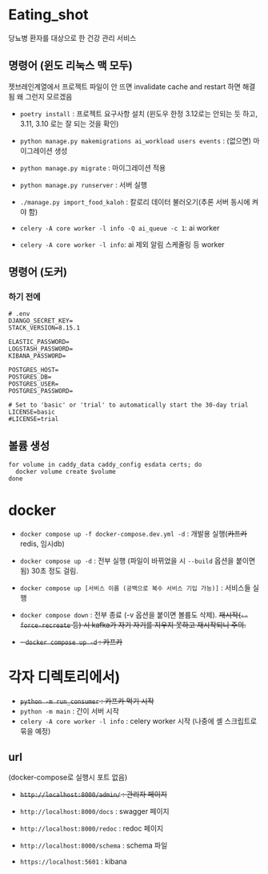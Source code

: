 # Eating_shot

당뇨병 환자를 대상으로 한 건강 관리 서비스

## 명령어 (윈도 리눅스 맥 모두)

젯브레인계열에서 프로젝트 파일이 안 뜨면 invalidate cache and restart 하면 해결됨 왜 그런지 모르겠음

- `poetry install` : 프로젝트 요구사항 설치 (윈도우 한정 3.12로는 안되는 듯 하고, 3.11, 3.10 로는 잘 되는 것을 확인)
- `python manage.py makemigrations ai_workload users events` : (없으면) 마이그레이션 생성
- `python manage.py migrate` : 마이그레이션 적용
- `python manage.py runserver` : 서버 실행


- `./manage.py import_food_kaloh` : 칼로리 데이터 불러오기(추론 서버 동시에 켜야 함)
- `celery -A core worker -l info -Q ai_queue -c 1`: ai worker
- `celery -A core worker -l info`: ai 제외 알림 스케줄링 등 worker

## 명령어 (도커)

### 하기 전에

```dotenv
# .env
DJANGO_SECRET_KEY=
STACK_VERSION=8.15.1

ELASTIC_PASSWORD=
LOGSTASH_PASSWORD=
KIBANA_PASSWORD=

POSTGRES_HOST=
POSTGRES_DB=
POSTGRES_USER=
POSTGRES_PASSWORD=

# Set to 'basic' or 'trial' to automatically start the 30-day trial
LICENSE=basic
#LICENSE=trial

```

## 볼륨 생성

```shell
for volume in caddy_data caddy_config esdata certs; do
  docker volume create $volume
done
```

# docker

- `docker compose up -f docker-compose.dev.yml -d` : 개발용 실행(~~카프카~~redis, 임시db)

- `docker compose up -d` : 전부 실행 (파일이 바뀌었을 시 `--build` 옵션을 붙이면 됨) 30초 정도 걸림.
- `docker compose up [서비스 이름 (공백으로 복수 서비스 기입 가능)]` : 서비스들 실행
- `docker compose down` : 전부 종료 (-v 옵션을 붙이면 볼륨도 삭제). ~~재시작(`--force-recreate` 등) 시 kafka가 자기 자기를 지우지 못하고 재시작되니 주의.~~


- ~~- `docker compose up -d` : 카프카~~

# 각자 디렉토리에서)

- ~~`python -m run_consumer` : 카프카 먹기 시작~~
- `python -m main` : 간이 서버 시작
- `celery -A core worker -l info` : celery worker 시작 (나중에 셸 스크립트로 묶을 예정)

## url

(docker-compose로 실행시 포트 없음)

- ~~`http://localhost:8000/admin/` : 관리자 페이지~~
- `http://localhost:8000/docs` : swagger 페이지
- `http://localhost:8000/redoc` : redoc 페이지
- `http://localhost:8000/schema` : schema 파일

- `https://localhost:5601` : kibana
